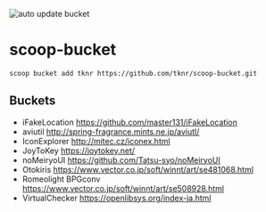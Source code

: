 ![auto update bucket](https://github.com/guitarrapc/scoop-bucket/workflows/auto%20update%20bucket/badge.svg)

# scoop-bucket

```
scoop bucket add tknr https://github.com/tknr/scoop-bucket.git

```

## Buckets

* iFakeLocation https://github.com/master131/iFakeLocation
* aviutil http://spring-fragrance.mints.ne.jp/aviutl/
* IconExplorer http://mitec.cz/iconex.html
* JoyToKey https://joytokey.net/
* noMeiryoUI https://github.com/Tatsu-syo/noMeiryoUI
* Otokiris https://www.vector.co.jp/soft/winnt/art/se481068.html
* Romeolight BPGconv https://www.vector.co.jp/soft/winnt/art/se508928.html
* VirtualChecker https://openlibsys.org/index-ja.html





